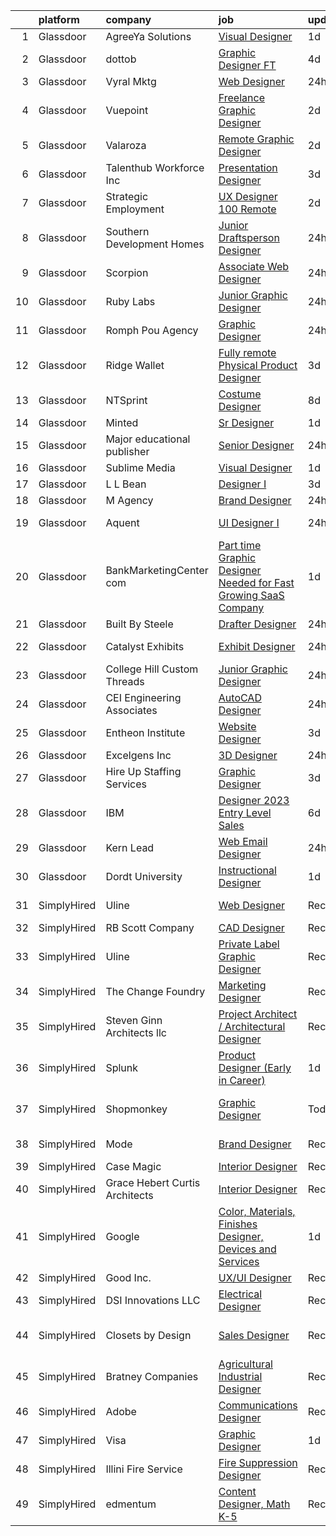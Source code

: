 

|    | platform    | company                        | job                                                                                                                                                                                                                                                                                                                                                                                                                                                                                                                                                                                                                                                                                                                                                                                                                                                                                                                                                                                                                                                                                                                                                                                                                                                                                                                                                                                                                                                                                                                                   | update_time   | location                   |
|---:|:------------|:-------------------------------|:--------------------------------------------------------------------------------------------------------------------------------------------------------------------------------------------------------------------------------------------------------------------------------------------------------------------------------------------------------------------------------------------------------------------------------------------------------------------------------------------------------------------------------------------------------------------------------------------------------------------------------------------------------------------------------------------------------------------------------------------------------------------------------------------------------------------------------------------------------------------------------------------------------------------------------------------------------------------------------------------------------------------------------------------------------------------------------------------------------------------------------------------------------------------------------------------------------------------------------------------------------------------------------------------------------------------------------------------------------------------------------------------------------------------------------------------------------------------------------------------------------------------------------------|:--------------|:---------------------------|
|  1 | Glassdoor   | AgreeYa Solutions              | [Visual Designer](https://www.glassdoor.com/partner/jobListing.htm?pos=101&ao=1110586&s=58&guid=00000183452669e591417f8d65cbf3b1&src=GD_JOB_AD&t=SR&vt=w&ea=1&cs=1_7dc9e39c&cb=1663312489433&jobListingId=1008139484093&cpc=8795CF9063CD573D&jrtk=3-0-1gd2icqg8jigk801-1gd2icqgtkbm4800-8e20d8be5bc5e824--6NYlbfkN0Dwb_YIohz4zuU9-hizYTxpAJ9-qZQvsILXUPhgrrTAx2aTkX-g9zvZBk5TzOEmmnWaA-KmWkntyonPptqx3vYNCahz1yxzCCkBXCCKAEL6J7zcm0Qx7QqpT44fz16tIWZBiAGj-JzJPJkx3k6xq-I5-WW__V5atWVp8dzOtPv39G903QqaLl_SjhBQePRijnWcwK_tK58hUjB8vGtTb1Xro0he9uW2CUCEiMzMirXDaZ6UTDL2m4IRasxF587mc0HpZiqdUzTA9SRf9H8WBozdZnNLHqX-FXFtt0j4huFhdbp1awCOaZ50JNS1YlAZJNzheR785lqL0ROP_ARqhHsaHgy8fxyJI6P4Hgeg0nrvVkoQVkip8zt39JuTVG3ccdC0tEzCqsxRUCWrzCvzZj9bSQluMxj3-0Q0hJKkDrHadPyWkH83O-5pnFxM-izhjxoyVtLUGnTKoJBva9gM426oev9vIhEE2Vbwses2s5Z-zxpLYO1PQ8l4)                                                                                                                                                                                                                                                                                                                                                                                                                                                                                                                                                                                                                                                                                            | 1d            | Remote                     |
|  2 | Glassdoor   | dottob                         | [Graphic Designer  FT ](https://www.glassdoor.com/partner/jobListing.htm?pos=125&ao=1136043&s=58&guid=00000183452669e591417f8d65cbf3b1&src=GD_JOB_AD&t=SR&vt=w&ea=1&cs=1_5f164ef6&cb=1663312489436&jobListingId=1008133039249&jrtk=3-0-1gd2icqg8jigk801-1gd2icqgtkbm4800-a0bb34994ccfaee4-)                                                                                                                                                                                                                                                                                                                                                                                                                                                                                                                                                                                                                                                                                                                                                                                                                                                                                                                                                                                                                                                                                                                                                                                                                                           | 4d            | Remote                     |
|  3 | Glassdoor   | Vyral Mktg                     | [Web Designer](https://www.glassdoor.com/partner/jobListing.htm?pos=109&ao=1136043&s=58&guid=00000183452669e591417f8d65cbf3b1&src=GD_JOB_AD&t=SR&vt=w&ea=1&cs=1_5842a243&cb=1663312489434&jobListingId=1008142294691&jrtk=3-0-1gd2icqg8jigk801-1gd2icqgtkbm4800-a531acc4bd6d8519-)                                                                                                                                                                                                                                                                                                                                                                                                                                                                                                                                                                                                                                                                                                                                                                                                                                                                                                                                                                                                                                                                                                                                                                                                                                                    | 24h           | Remote                     |
|  4 | Glassdoor   | Vuepoint                       | [Freelance Graphic Designer](https://www.glassdoor.com/partner/jobListing.htm?pos=130&ao=1136043&s=58&guid=00000183452669e591417f8d65cbf3b1&src=GD_JOB_AD&t=SR&vt=w&ea=1&cs=1_46e59ed6&cb=1663312489436&jobListingId=1008136844147&jrtk=3-0-1gd2icqg8jigk801-1gd2icqgtkbm4800-1eaf2573db7a36bf-)                                                                                                                                                                                                                                                                                                                                                                                                                                                                                                                                                                                                                                                                                                                                                                                                                                                                                                                                                                                                                                                                                                                                                                                                                                      | 2d            | Remote                     |
|  5 | Glassdoor   | Valaroza                       | [Remote Graphic Designer](https://www.glassdoor.com/partner/jobListing.htm?pos=103&ao=1110586&s=58&guid=00000183452669e591417f8d65cbf3b1&src=GD_JOB_AD&t=SR&vt=w&ea=1&cs=1_8d1ed533&cb=1663312489434&jobListingId=1008137095936&cpc=E773D000C9BC26FA&jrtk=3-0-1gd2icqg8jigk801-1gd2icqgtkbm4800-739c9d6a71a72283--6NYlbfkN0AtR68e5gWpPxoovZgA7Udo-dcymoK0NpHFMpIgh7LYz-pALWxTaWXT-7nX6wHhEykZksmTZ5JhukyEdmiwSHwtQSTcNlpGPnpfI2cuG4LXi6WsDZ_TSUR9qkC-NbKGV2ocO6SwTVsqb7RocpBRdKx9nQofAPWA0z0YUS-MicLQY3jgsOcE-GQkrx9SQBB4eBMF1pkJ_-DT2EiUXGRwpXcFWRqs1Fm7l8Cw-Qv3LA79teOKgcOFX1c5IqOzhAUWMbi0FsrUN8TFUaKoN93pSSA9pA5TRW-jS2TJf2M0vlV20EB3XrSeHRfY2Hb2CWxvD1LlZpc-D4d5fojs-ZJHWM_oUfP69PabtHEYdozcC_CJ5oaicZX-j82jfu4oNwm-LjiTK-k_UkfKHjTWiGDSk7ei3gT9DZ6zS_PXL2n3123Q6AB4YvGSwQo1apNP0uXjAsYkaVtDf5X2-iRTBqnEBxsKFNmPRmg1rmILsO44-Eec6gTIMTgyV25xATxRZMTQWKg%3D)                                                                                                                                                                                                                                                                                                                                                                                                                                                                                                                                                                                                                                                                      | 2d            | Remote                     |
|  6 | Glassdoor   | Talenthub Workforce  Inc       | [Presentation Designer](https://www.glassdoor.com/partner/jobListing.htm?pos=108&ao=1110586&s=58&guid=00000183452669e591417f8d65cbf3b1&src=GD_JOB_AD&t=SR&vt=w&ea=1&cs=1_a6da0c4a&cb=1663312489434&jobListingId=1008133870042&cpc=2CAED5C921A5F994&jrtk=3-0-1gd2icqg8jigk801-1gd2icqgtkbm4800-f06f0ab86d92e6ab--6NYlbfkN0DpwFV3tuw9vFlML3xauMsT_S9XsNg3VdZNHiuyFzGFEzXfSGkGfgeZuQmrRNOoRj252mLqHri0itIf68FvD0Cos3sX1nhUedQCzDRSGlFs--8KFgQWpEgsOErS4T3CBlTINY1Ygwrij_bPoCYBSzOLzslHUqA0JglBS4cMr5oydsK6sQmOuNIryRWumgJ1p2yLg9HcUogQ-niO3QgkBq6gtosylKhZxDudN6xw9yqRiekfAQ71W2NlgUODl7Myght_EkP6bGZjBB_0lK3ffUbZ7hjZmwRZREVYoH669E1gQrIXBC0OKFNt_WcSNtAGCiSQOfLu2piDP8kQ1XxPRccaNH-WrlHQZ2_uHvXsZ2vGz8Y8gkhBdSmtGSHxy0lf8IduptJ_AqMilCvxoIBgY2nGBCi0fM42bYIBPUmFhDmqNssPUBoJrM3OEZycz3VMxcdFy4bpP836te3JFUEMbLmKkADf_iAuK4l8NraqL2xp-0rUv20KmU5rhFOBHiDNo6TsiWiUf9drcLOEgzYinFiCMgGs5p1Rnvo%3D)                                                                                                                                                                                                                                                                                                                                                                                                                                                                                                                                                                                                                                        | 3d            | Remote                     |
|  7 | Glassdoor   | Strategic Employment           | [UX Designer   100  Remote](https://www.glassdoor.com/partner/jobListing.htm?pos=105&ao=1110586&s=58&guid=00000183452669e591417f8d65cbf3b1&src=GD_JOB_AD&t=SR&vt=w&ea=1&cs=1_8868e1c7&cb=1663312489434&jobListingId=1008137766632&cpc=82B3195DA92CAF92&jrtk=3-0-1gd2icqg8jigk801-1gd2icqgtkbm4800-d2518091f77dc495--6NYlbfkN0CLSf-jfoHigW1cBjtGRtm6_23EvXrANN9AHlQMkGJBi-HdtNOOcaQbCOUJzBwClh9UtAwD2k8FEfSwNqy_Upyq70Evp5tSKG0UP9ez9tZ_oUxr7we2plhRvRFHYgaqhJLAvqyFhIKWYZuM1uIY8rDtnTWSzLxSJgjgjHK6BNEhnuocKvqDADkSHusUbCcqlGQa79F0aWP7esIRguTObEoq0qZ0j5eWVKfcsk4zSxiF8JJolbpC-d1FXgoSi6KD-44s1cBsp0nmiUz0-2vp7HOlFplhMrXzcChz-1YT0cysEXpHfdUV7GvZSBGZsy7LDzkZXy9lG_wVLH-kpkL78THu6iYdjlh8hk3V3FIn6v60aDl6QcmMKCZ0p_spIDxFWT__tpC_zMUyoVAr9WXpHwtxpaCx8QMMrY-MJTCK-4fUmoyMpkQm4-MAuktKzmVmlNUEI3mgxSSxK9bysIV8ZoUTZsEGlH38R4OvgglUe_umxtTMrakNux49PFDg-7VdGxlz-qWU_tmrJcSazSdTGKmuA7bPhLkZKh1V2GpsuA-W-oPzEUlvjPblIRRU-0BUaDU%3D)                                                                                                                                                                                                                                                                                                                                                                                                                                                                                                                                                                                                    | 2d            | Remote                     |
|  8 | Glassdoor   | Southern Development Homes     | [Junior Draftsperson Designer](https://www.glassdoor.com/partner/jobListing.htm?pos=112&ao=1136043&s=58&guid=00000183452669e591417f8d65cbf3b1&src=GD_JOB_AD&t=SR&vt=w&ea=1&cs=1_6f719fb4&cb=1663312489435&jobListingId=1008142317710&jrtk=3-0-1gd2icqg8jigk801-1gd2icqgtkbm4800-a37d45faa1e4fba2-)                                                                                                                                                                                                                                                                                                                                                                                                                                                                                                                                                                                                                                                                                                                                                                                                                                                                                                                                                                                                                                                                                                                                                                                                                                    | 24h           | Charlottesville, VA        |
|  9 | Glassdoor   | Scorpion                       | [Associate Web Designer](https://www.glassdoor.com/partner/jobListing.htm?pos=128&ao=1136043&s=58&guid=00000183452669e591417f8d65cbf3b1&src=GD_JOB_AD&t=SR&vt=w&ea=1&cs=1_fea10df0&cb=1663312489436&jobListingId=1008143974506&jrtk=3-0-1gd2icqg8jigk801-1gd2icqgtkbm4800-7dbed781b108259e-)                                                                                                                                                                                                                                                                                                                                                                                                                                                                                                                                                                                                                                                                                                                                                                                                                                                                                                                                                                                                                                                                                                                                                                                                                                          | 24h           | Remote                     |
| 10 | Glassdoor   | Ruby Labs                      | [Junior Graphic Designer](https://www.glassdoor.com/partner/jobListing.htm?pos=124&ao=1136043&s=58&guid=00000183452669e591417f8d65cbf3b1&src=GD_JOB_AD&t=SR&vt=w&ea=1&cs=1_fb769b22&cb=1663312489436&jobListingId=1008142587933&jrtk=3-0-1gd2icqg8jigk801-1gd2icqgtkbm4800-880641bb0461eac5-)                                                                                                                                                                                                                                                                                                                                                                                                                                                                                                                                                                                                                                                                                                                                                                                                                                                                                                                                                                                                                                                                                                                                                                                                                                         | 24h           | Remote                     |
| 11 | Glassdoor   | Romph   Pou Agency             | [Graphic Designer](https://www.glassdoor.com/partner/jobListing.htm?pos=120&ao=1136043&s=58&guid=00000183452669e591417f8d65cbf3b1&src=GD_JOB_AD&t=SR&vt=w&ea=1&cs=1_1c35c534&cb=1663312489435&jobListingId=1008142636765&jrtk=3-0-1gd2icqg8jigk801-1gd2icqgtkbm4800-1fcf2530284858fa-)                                                                                                                                                                                                                                                                                                                                                                                                                                                                                                                                                                                                                                                                                                                                                                                                                                                                                                                                                                                                                                                                                                                                                                                                                                                | 24h           | Tyler, TX                  |
| 12 | Glassdoor   | Ridge Wallet                   | [Fully remote  Physical Product Designer](https://www.glassdoor.com/partner/jobListing.htm?pos=123&ao=1136043&s=58&guid=00000183452669e591417f8d65cbf3b1&src=GD_JOB_AD&t=SR&vt=w&ea=1&cs=1_ddcc223d&cb=1663312489436&jobListingId=1008135312996&jrtk=3-0-1gd2icqg8jigk801-1gd2icqgtkbm4800-1809149aad60026a-)                                                                                                                                                                                                                                                                                                                                                                                                                                                                                                                                                                                                                                                                                                                                                                                                                                                                                                                                                                                                                                                                                                                                                                                                                         | 3d            | Remote                     |
| 13 | Glassdoor   | NTSprint                       | [Costume Designer](https://www.glassdoor.com/partner/jobListing.htm?pos=121&ao=1136043&s=58&guid=00000183452669e591417f8d65cbf3b1&src=GD_JOB_AD&t=SR&vt=w&ea=1&cs=1_909b1692&cb=1663312489435&jobListingId=1008125068997&jrtk=3-0-1gd2icqg8jigk801-1gd2icqgtkbm4800-c91b35fba03e95ee-)                                                                                                                                                                                                                                                                                                                                                                                                                                                                                                                                                                                                                                                                                                                                                                                                                                                                                                                                                                                                                                                                                                                                                                                                                                                | 8d            | Remote                     |
| 14 | Glassdoor   | Minted                         | [Sr  Designer](https://www.glassdoor.com/partner/jobListing.htm?pos=126&ao=1136043&s=58&guid=00000183452669e591417f8d65cbf3b1&src=GD_JOB_AD&t=SR&vt=w&ea=1&cs=1_00546c87&cb=1663312489436&jobListingId=1008141246954&jrtk=3-0-1gd2icqg8jigk801-1gd2icqgtkbm4800-9e2a5c997f70ff55-)                                                                                                                                                                                                                                                                                                                                                                                                                                                                                                                                                                                                                                                                                                                                                                                                                                                                                                                                                                                                                                                                                                                                                                                                                                                    | 1d            | Remote                     |
| 15 | Glassdoor   | Major educational publisher    | [Senior Designer](https://www.glassdoor.com/partner/jobListing.htm?pos=119&ao=1136043&s=58&guid=00000183452669e591417f8d65cbf3b1&src=GD_JOB_AD&t=SR&vt=w&ea=1&cs=1_8afa3032&cb=1663312489435&jobListingId=1008142409362&jrtk=3-0-1gd2icqg8jigk801-1gd2icqgtkbm4800-97ac00997dd9ee10-)                                                                                                                                                                                                                                                                                                                                                                                                                                                                                                                                                                                                                                                                                                                                                                                                                                                                                                                                                                                                                                                                                                                                                                                                                                                 | 24h           | Remote                     |
| 16 | Glassdoor   | Sublime Media                  | [Visual Designer](https://www.glassdoor.com/partner/jobListing.htm?pos=122&ao=1136043&s=58&guid=00000183452669e591417f8d65cbf3b1&src=GD_JOB_AD&t=SR&vt=w&ea=1&cs=1_1a86b524&cb=1663312489435&jobListingId=1008141336581&jrtk=3-0-1gd2icqg8jigk801-1gd2icqgtkbm4800-7feb6f564a307946-)                                                                                                                                                                                                                                                                                                                                                                                                                                                                                                                                                                                                                                                                                                                                                                                                                                                                                                                                                                                                                                                                                                                                                                                                                                                 | 1d            | Remote                     |
| 17 | Glassdoor   | L  L  Bean                     | [Designer I](https://www.glassdoor.com/partner/jobListing.htm?pos=117&ao=1136043&s=58&guid=00000183452669e591417f8d65cbf3b1&src=GD_JOB_AD&t=SR&vt=w&cs=1_8f9303b0&cb=1663312489435&jobListingId=1008134988285&jrtk=3-0-1gd2icqg8jigk801-1gd2icqgtkbm4800-4a47a314e461483b-)                                                                                                                                                                                                                                                                                                                                                                                                                                                                                                                                                                                                                                                                                                                                                                                                                                                                                                                                                                                                                                                                                                                                                                                                                                                           | 3d            | Freeport, ME               |
| 18 | Glassdoor   | M Agency                       | [Brand Designer](https://www.glassdoor.com/partner/jobListing.htm?pos=115&ao=1136043&s=58&guid=00000183452669e591417f8d65cbf3b1&src=GD_JOB_AD&t=SR&vt=w&ea=1&cs=1_790f281a&cb=1663312489435&jobListingId=1008143081659&jrtk=3-0-1gd2icqg8jigk801-1gd2icqgtkbm4800-69561f0427e0dabc-)                                                                                                                                                                                                                                                                                                                                                                                                                                                                                                                                                                                                                                                                                                                                                                                                                                                                                                                                                                                                                                                                                                                                                                                                                                                  | 24h           | Remote                     |
| 19 | Glassdoor   | Aquent                         | [UI Designer I](https://www.glassdoor.com/partner/jobListing.htm?pos=107&ao=1110586&s=58&guid=00000183452669e591417f8d65cbf3b1&src=GD_JOB_AD&t=SR&vt=w&cs=1_13b6ef23&cb=1663312489434&jobListingId=1008143268331&cpc=6FC5BA77C9A4CD78&jrtk=3-0-1gd2icqg8jigk801-1gd2icqgtkbm4800-3a0a8a525a475fcf--6NYlbfkN0DMrcEu7yrtATojKJA7cEzGQ3FdRGWLh0CZQInL4ECGI9gD0Wolx9R2v-Aex0-GK06Y9xIPOkIamexUMPLqDrKYoVBAeQzYLxZmUi1ucdIjV0uQbAXcXGsYZ6eyBQHmrtLUoq9YbjumtNN4WWXujcoBSFppu-fg4_4g08jfecr8cmHOAzxDzhwhhwmR5gJS2SDCWYYgYDIE5eGhZeAYrs3qiDMP0keIEr5nJLcP98CmwkuWI3q1nfioAdkZP6y44xIMSP-WDb9SyM1CVDcB_ISP-S0ln8IBP2uysmvR7kHhocwN0MG7dh387PuoBS90h7XOCdB4wSdD4t-okxlimOrmGMCW4Ypb2Nu1dAElRvWov5hZm9xmuHLhrWdxLCxWvZN8-OKJBza7M-5ar2-Rgkv-Vmv7He8RxnL6jPzCAA0K-veeFTF4Gmh_XGUkPpSA4xldGtuowlNURMwYELbsiAzf)                                                                                                                                                                                                                                                                                                                                                                                                                                                                                                                                                                                                                                                                                                                                   | 24h           | Mountain View, CA          |
| 20 | Glassdoor   | BankMarketingCenter com        | [Part time Graphic Designer Needed for Fast Growing SaaS Company](https://www.glassdoor.com/partner/jobListing.htm?pos=104&ao=1110586&s=58&guid=00000183452669e591417f8d65cbf3b1&src=GD_JOB_AD&t=SR&vt=w&ea=1&cs=1_2e1c738a&cb=1663312489434&jobListingId=1008139702561&cpc=F4EED0218A761C36&jrtk=3-0-1gd2icqg8jigk801-1gd2icqgtkbm4800-e0d4ee0f2a4d73b0--6NYlbfkN0D2Zx4dl9VfEbCjbc0gm3UwmWjVKc7YpmxOn8W4axTDPGG6CcTXEMHTABuQcoUcV1aio510Jaj4yisFXQAYfPqMOoOnF_-YMNnkY7Xlx9G__bERlAegBkQvibHuG4OaBelpLQf4yEVMskg2-O73v3_WhH9PLWFH9WCvOai7rBIZJR9PHaeD4K2eLh933jsmb5GJTibGaCxLDOqhN-gfaIUgKlPvaxHxaDoT7_DSls1DFQ_AaSK8AwHnjMkf2Mu1KDzqhfHyXlD5RQ8MHCxqFVbqOuIXElDTb1XN1U4k7royIVwjmhxpckL4r1c4vbiXM1dmOqt3i7NqVzTcqTqakFa7ZYS4GQodwbOyx0RIV8U6ynzrNlnAmtOxzGWIjVr0ybGX4XXXyr2wYKr782ZlnM-t6dZ3Hu1Ttpt5mjoFEwVulIjWsdqXW9kP0ICyAiI65zSlA4fmWBNlDNNK2xMUQAAWN3tgs9ZZZlv0DWF-aI5iOX_OsRElpoYXfto_VubhO4E%3D)                                                                                                                                                                                                                                                                                                                                                                                                                                                                                                                                                                                                                              | 1d            | Remote                     |
| 21 | Glassdoor   | Built By Steele                | [Drafter Designer](https://www.glassdoor.com/partner/jobListing.htm?pos=111&ao=1136043&s=58&guid=00000183452669e591417f8d65cbf3b1&src=GD_JOB_AD&t=SR&vt=w&ea=1&cs=1_cc684443&cb=1663312489434&jobListingId=1008142318627&jrtk=3-0-1gd2icqg8jigk801-1gd2icqgtkbm4800-2a38f2e99b6191d7-)                                                                                                                                                                                                                                                                                                                                                                                                                                                                                                                                                                                                                                                                                                                                                                                                                                                                                                                                                                                                                                                                                                                                                                                                                                                | 24h           | Remote                     |
| 22 | Glassdoor   | Catalyst Exhibits              | [Exhibit Designer](https://www.glassdoor.com/partner/jobListing.htm?pos=129&ao=1136043&s=58&guid=00000183452669e591417f8d65cbf3b1&src=GD_JOB_AD&t=SR&vt=w&ea=1&cs=1_f53ca2e0&cb=1663312489436&jobListingId=1008143684071&jrtk=3-0-1gd2icqg8jigk801-1gd2icqgtkbm4800-87a25cfdba71c832-)                                                                                                                                                                                                                                                                                                                                                                                                                                                                                                                                                                                                                                                                                                                                                                                                                                                                                                                                                                                                                                                                                                                                                                                                                                                | 24h           | Pleasant Prairie, WI       |
| 23 | Glassdoor   | College Hill Custom Threads    | [Junior Graphic Designer](https://www.glassdoor.com/partner/jobListing.htm?pos=116&ao=1136043&s=58&guid=00000183452669e591417f8d65cbf3b1&src=GD_JOB_AD&t=SR&vt=w&ea=1&cs=1_43dd222b&cb=1663312489435&jobListingId=1008143674356&jrtk=3-0-1gd2icqg8jigk801-1gd2icqgtkbm4800-fef078be8bc6f905-)                                                                                                                                                                                                                                                                                                                                                                                                                                                                                                                                                                                                                                                                                                                                                                                                                                                                                                                                                                                                                                                                                                                                                                                                                                         | 24h           | Pullman, WA                |
| 24 | Glassdoor   | CEI Engineering Associates     | [AutoCAD Designer](https://www.glassdoor.com/partner/jobListing.htm?pos=118&ao=1136043&s=58&guid=00000183452669e591417f8d65cbf3b1&src=GD_JOB_AD&t=SR&vt=w&ea=1&cs=1_137b72b1&cb=1663312489435&jobListingId=1008141660438&jrtk=3-0-1gd2icqg8jigk801-1gd2icqgtkbm4800-d9067fe79f550aa5-)                                                                                                                                                                                                                                                                                                                                                                                                                                                                                                                                                                                                                                                                                                                                                                                                                                                                                                                                                                                                                                                                                                                                                                                                                                                | 24h           | Remote                     |
| 25 | Glassdoor   | Entheon Institute              | [Website Designer](https://www.glassdoor.com/partner/jobListing.htm?pos=114&ao=1136043&s=58&guid=00000183452669e591417f8d65cbf3b1&src=GD_JOB_AD&t=SR&vt=w&ea=1&cs=1_601f7f86&cb=1663312489435&jobListingId=1008134287772&jrtk=3-0-1gd2icqg8jigk801-1gd2icqgtkbm4800-09db80598038f95d-)                                                                                                                                                                                                                                                                                                                                                                                                                                                                                                                                                                                                                                                                                                                                                                                                                                                                                                                                                                                                                                                                                                                                                                                                                                                | 3d            | Remote                     |
| 26 | Glassdoor   | Excelgens  Inc                 | [3D Designer](https://www.glassdoor.com/partner/jobListing.htm?pos=110&ao=1136043&s=58&guid=00000183452669e591417f8d65cbf3b1&src=GD_JOB_AD&t=SR&vt=w&ea=1&cs=1_902f2d67&cb=1663312489434&jobListingId=1008142431333&jrtk=3-0-1gd2icqg8jigk801-1gd2icqgtkbm4800-658a0057267ba2d3-)                                                                                                                                                                                                                                                                                                                                                                                                                                                                                                                                                                                                                                                                                                                                                                                                                                                                                                                                                                                                                                                                                                                                                                                                                                                     | 24h           | Remote                     |
| 27 | Glassdoor   | Hire Up Staffing Services      | [Graphic Designer](https://www.glassdoor.com/partner/jobListing.htm?pos=106&ao=1110586&s=58&guid=00000183452669e591417f8d65cbf3b1&src=GD_JOB_AD&t=SR&vt=w&ea=1&cs=1_293c035e&cb=1663312489434&jobListingId=1008134646445&cpc=F4EED0218A761C36&jrtk=3-0-1gd2icqg8jigk801-1gd2icqgtkbm4800-b89e7d09df0cc6f1--6NYlbfkN0C3tTdQKDj3Y9l2SMONsCVmPdHG4PR34bu7MeWNjoHVcZSWSJ-YXY2abeR_1ulMp90kXXL1XFxJMkcY86seZlA5hSN2OA62POL6cShmLs3QX3i0Qy-rhY8z3ar7_iaRvMsuJO9_yGDEuaE3G_R7fB4OyzzZg5Ep1MaHT1cDRaQf96qbIDKEA2KJRyfm5nOL_mXUZtkb1Aa1oIpxj1n4pMvA_bqb0jFkFG0Me_A8WdXqCARUH3RiCkiPgrnbkwVCWsbXXQWe7S7vcWYtaU6JE56Pd5T52f829llQOJxnKzSLN0Hmia4s6-clXe21Zx2R21kNlJoM-6-Cj6ZjzNgvEC27rCrj2WR3PMh8xrgOtHlbDVdJOuAyqk-EnPvKbOOYVpeT262AxFOOeVdSYIB2Zjw_UbzdwLLW74SfjsCOyBrGmduAjGO0UB8hTcppqdtBiD2aMsckaNizuhYMC4ZZXXw9d0fQVLg802e6yEU51aVpynjTwCIkk1Ab2JCl3tB9gbsv90wi9DGbYHDlSauwkZs2ZsH48JoA-cZezBG0w9PUWjP_sZwLR67v7lW3iidoRTUA4I9CfJgaBceXa0f5jnAs_9ZMbPuWcGawjoSIixe2GsJXvXnGlwGoadL2VrbA5xnKxHAK88-yJsP1_Hd9257V)                                                                                                                                                                                                                                                                                                                                                                                                                                                                                                                           | 3d            | Tulare, CA                 |
| 28 | Glassdoor   | IBM                            | [Designer   2023 Entry Level Sales](https://www.glassdoor.com/partner/jobListing.htm?pos=102&ao=1110586&s=58&guid=00000183452669e591417f8d65cbf3b1&src=GD_JOB_AD&t=SR&vt=w&cs=1_35a60890&cb=1663312489433&jobListingId=1008128772292&cpc=BAEB662971763A76&jrtk=3-0-1gd2icqg8jigk801-1gd2icqgtkbm4800-ac67045961d7dda5--6NYlbfkN0ASsx9s5kYVCGTGnmC6Xh9NWSoe0erEY_uce-MxN6cSfhCFF8tPJks6RQ6ru_yf5NKDqaMcjlkCnejbZMc2kfmAeFytjFSPIe7XmznJcN8GPtPmY5Pv77bEvtALpt3p2I6vWV56CRZ5FkKIQsQI59-GlTpq54Y4bvmWQCWd13zv5NXc1uDLpREDcMIJWYm3WE5TobhYMVz2rG7SA3Mkfn_gWKiIQWI8JOf38AFjFNWCJygw7006IXw9ElESixDiMGlpVY0FBRz4AyZ01KSrHQJL9RiSjHB77-qQyW9eWNWGHj1yVlkNNbvftIwGXZWsbBmWUuTCr0lmVs0m4T5Kyo29zLYFYodF_Kke1BlMAV3EMr0Duh_4fn75yXP0f5DEU03h5_sHlU6YMDpc23e8FwxxF66UxtBS1i_N4CbHv5-vKjxbJLw3olZjTsbDHLlPtT01TyW2cStJnMIvg_uYem0zzeyf0p-QjROd7aPtI0FAbphyThu_J9z2a9fbWO-PE4Npb8rSY49YDNM5kTRe7ObhlKbE3WXXx59VMrgM-88PfafA2cispH2EmZJBxz4Hj7fZ4lSEqD3b8b2n8aoOClrFeEZwR0fCrf9_i73FTf1N8JYzvHDEjs-X-e0QtUsEUatXkO1TLfR8ME15jR_fhq0pVRKNSG3Yk2gwk55t8viUMgfstHnI7702vPSBNVqNXcyKbFgt_oALQnuLWfSoSQ_AW1zLGSuYW6LYJsHILREsi4a5Li4JyQWpyI2pz8CnUVwddDWiWEYhJLOx-S58B_7CkJPB33z59tnf1V7EK8sn8wfqBvhpWW3hmHHXhoTaINTs4e0FIMVkPowRJEM4WObkgz7Xg33Vw82Znb_egifkd2j2UAVgv6PlvZpg13MxStlpjEWFcWoB3aJI_2ppQxwge5yMgYhvdn2La3BDT2ffXZ1rcGN1ho2tji6KtJ-_4ISu5Fe8mcvjySzi9R6SP8Fg0WQu4-wsi89U9qrOEPux6qfzgD4mSgG2gyF75sjf7G9MPp8JeK9lYFY7CaiRAdkWmelb4rZgUxVslEmJmQVr0oFgQ9ETHPMKiPfkXsp0hRpr9Wp3ERRPgVnjbqtfq44hLnLVBerOnrq8QJ5Rn0_zNPCNInWMp5Y-bDpe_YD2M9w%3D) | 6d            | New York, NY               |
| 29 | Glassdoor   | Kern   Lead                    | [Web   Email Designer](https://www.glassdoor.com/partner/jobListing.htm?pos=113&ao=1136043&s=58&guid=00000183452669e591417f8d65cbf3b1&src=GD_JOB_AD&t=SR&vt=w&ea=1&cs=1_1320b8c6&cb=1663312489435&jobListingId=1008142291898&jrtk=3-0-1gd2icqg8jigk801-1gd2icqgtkbm4800-9940dcab8e5ed085-)                                                                                                                                                                                                                                                                                                                                                                                                                                                                                                                                                                                                                                                                                                                                                                                                                                                                                                                                                                                                                                                                                                                                                                                                                                            | 24h           | Remote                     |
| 30 | Glassdoor   | Dordt University               | [Instructional Designer](https://www.glassdoor.com/partner/jobListing.htm?pos=127&ao=1136043&s=58&guid=00000183452669e591417f8d65cbf3b1&src=GD_JOB_AD&t=SR&vt=w&ea=1&cs=1_98d02272&cb=1663312489436&jobListingId=1008139940309&jrtk=3-0-1gd2icqg8jigk801-1gd2icqgtkbm4800-2722bc8b89868796-)                                                                                                                                                                                                                                                                                                                                                                                                                                                                                                                                                                                                                                                                                                                                                                                                                                                                                                                                                                                                                                                                                                                                                                                                                                          | 1d            | Remote                     |
| 31 | SimplyHired | Uline                          | [Web Designer](https://www.simplyhired.com/job/kI5kUAq-InikRw-9L7E4f0451pjqb3sKTzg2rEtjPg4g-FlQB3FIdQ?q=3d+designer)                                                                                                                                                                                                                                                                                                                                                                                                                                                                                                                                                                                                                                                                                                                                                                                                                                                                                                                                                                                                                                                                                                                                                                                                                                                                                                                                                                                                                  | Recently      | Pleasant Prairie, WI       |
| 32 | SimplyHired | RB Scott Company               | [CAD Designer](https://www.simplyhired.com/job/j7aGtdDe6CsknkodfigdXQjruBepGPTDy6gmM72GQH9mvCvvQlJi-Q?q=3d+designer)                                                                                                                                                                                                                                                                                                                                                                                                                                                                                                                                                                                                                                                                                                                                                                                                                                                                                                                                                                                                                                                                                                                                                                                                                                                                                                                                                                                                                  | Recently      | Eau Claire, WI             |
| 33 | SimplyHired | Uline                          | [Private Label Graphic Designer](https://www.simplyhired.com/job/gaU7wG-0MokVf1_JRYGiyTzy8gVqJplpjUfErgk8B2FmWrZf0ZLp5Q?q=3d+designer)                                                                                                                                                                                                                                                                                                                                                                                                                                                                                                                                                                                                                                                                                                                                                                                                                                                                                                                                                                                                                                                                                                                                                                                                                                                                                                                                                                                                | Recently      | Pleasant Prairie, WI       |
| 34 | SimplyHired | The Change Foundry             | [Marketing Designer](https://www.simplyhired.com/job/oIz1QR9-kqiIXGkBer3-OmM9EcQ3tx6YWsSPq6SwxwCmknK26Lr8dQ?q=3d+designer)                                                                                                                                                                                                                                                                                                                                                                                                                                                                                                                                                                                                                                                                                                                                                                                                                                                                                                                                                                                                                                                                                                                                                                                                                                                                                                                                                                                                            | Recently      | Los Gatos, CA              |
| 35 | SimplyHired | Steven Ginn Architects llc     | [Project Architect / Architectural Designer](https://www.simplyhired.com/job/fj2D6XrS33G88NrQ9eNPGubLNUiU9aJ3z36NVAYSmun2n2XVZfkV-g?q=3d+designer)                                                                                                                                                                                                                                                                                                                                                                                                                                                                                                                                                                                                                                                                                                                                                                                                                                                                                                                                                                                                                                                                                                                                                                                                                                                                                                                                                                                    | Recently      | Omaha, NE                  |
| 36 | SimplyHired | Splunk                         | [Product Designer (Early in Career)](https://www.simplyhired.com/job/ePEUCToZKJlMUBD0XzeQsLxjE4dUAnFL0t-XzhMuG_Qt13ahW6JtFg?q=3d+designer)                                                                                                                                                                                                                                                                                                                                                                                                                                                                                                                                                                                                                                                                                                                                                                                                                                                                                                                                                                                                                                                                                                                                                                                                                                                                                                                                                                                            | 1d            | San Jose, CA +1 location   |
| 37 | SimplyHired | Shopmonkey                     | [Graphic Designer](https://www.simplyhired.com/job/oWDnhXG8Jj_YARh2VYWYvuXT6VrT-utHlWI3SRi2ZkfVxzI8MLkTyA?q=3d+designer)                                                                                                                                                                                                                                                                                                                                                                                                                                                                                                                                                                                                                                                                                                                                                                                                                                                                                                                                                                                                                                                                                                                                                                                                                                                                                                                                                                                                              | Today         | San Jose, CA +2 locations  |
| 38 | SimplyHired | Mode                           | [Brand Designer](https://www.simplyhired.com/job/6mJ9xHXKJxh1Jdi9LQpA7apayAK-ObZQY-AV4NZoMooGrI6Wuyp32g?q=3d+designer)                                                                                                                                                                                                                                                                                                                                                                                                                                                                                                                                                                                                                                                                                                                                                                                                                                                                                                                                                                                                                                                                                                                                                                                                                                                                                                                                                                                                                | Recently      | San Francisco, CA          |
| 39 | SimplyHired | Case Magic                     | [Interior Designer](https://www.simplyhired.com/job/WAgF14JmswB6TGD-JUfpPD-963ncL4DfuCrtth1pVIXsR89yXGJEBA?q=3d+designer)                                                                                                                                                                                                                                                                                                                                                                                                                                                                                                                                                                                                                                                                                                                                                                                                                                                                                                                                                                                                                                                                                                                                                                                                                                                                                                                                                                                                             | Recently      | Remote                     |
| 40 | SimplyHired | Grace Hebert Curtis Architects | [Interior Designer](https://www.simplyhired.com/job/P4uYYbTk44YufM37BPFLKpQnRPhgT-TJJnBVKOfPULdXvverRsfOJA?q=3d+designer)                                                                                                                                                                                                                                                                                                                                                                                                                                                                                                                                                                                                                                                                                                                                                                                                                                                                                                                                                                                                                                                                                                                                                                                                                                                                                                                                                                                                             | Recently      | New Orleans, LA            |
| 41 | SimplyHired | Google                         | [Color, Materials, Finishes Designer, Devices and Services](https://www.simplyhired.com/job/iLX1LoqbvTfJXRwhsHARzcIJEXAY0HQN1orbpHNJemVDhC8rcUuKfA?q=3d+designer)                                                                                                                                                                                                                                                                                                                                                                                                                                                                                                                                                                                                                                                                                                                                                                                                                                                                                                                                                                                                                                                                                                                                                                                                                                                                                                                                                                     | 1d            | Mountain View, CA          |
| 42 | SimplyHired | Good Inc.                      | [UX/UI Designer](https://www.simplyhired.com/job/HvE6aCFPM-zFV3idodQwFUBkCWe1HEIKTwH6kF4p00XmzWxjSwQ6sw?q=3d+designer)                                                                                                                                                                                                                                                                                                                                                                                                                                                                                                                                                                                                                                                                                                                                                                                                                                                                                                                                                                                                                                                                                                                                                                                                                                                                                                                                                                                                                | Recently      | Remote                     |
| 43 | SimplyHired | DSI Innovations LLC            | [Electrical Designer](https://www.simplyhired.com/job/_M8uqvoqW6Kp9fxX-jCM4olqshC4fL23zfTN6IfjJTdmFV7KVDTQRg?q=3d+designer)                                                                                                                                                                                                                                                                                                                                                                                                                                                                                                                                                                                                                                                                                                                                                                                                                                                                                                                                                                                                                                                                                                                                                                                                                                                                                                                                                                                                           | Recently      | Thomasville, NC            |
| 44 | SimplyHired | Closets by Design              | [Sales Designer](https://www.simplyhired.com/job/eDGTYrTAEpjeN0To4coq5amZ8nO34P48SP0Lw_6Hnyfde55MF7y_Wg?q=3d+designer)                                                                                                                                                                                                                                                                                                                                                                                                                                                                                                                                                                                                                                                                                                                                                                                                                                                                                                                                                                                                                                                                                                                                                                                                                                                                                                                                                                                                                | Recently      | San Jose, CA +14 locations |
| 45 | SimplyHired | Bratney Companies              | [Agricultural Industrial Designer](https://www.simplyhired.com/job/Mumz6KfYzwl0Qf-6YYgrNMk_LNtPebzQLCSf-QYmA_szeaNtgnq67Q?q=3d+designer)                                                                                                                                                                                                                                                                                                                                                                                                                                                                                                                                                                                                                                                                                                                                                                                                                                                                                                                                                                                                                                                                                                                                                                                                                                                                                                                                                                                              | Recently      | Des Moines, IA             |
| 46 | SimplyHired | Adobe                          | [Communications Designer](https://www.simplyhired.com/job/kB_6rvABTv_gr-LErhvsZXBD41OJKVeiEZbOyFUU-NnQXI0nxkSbbg?q=3d+designer)                                                                                                                                                                                                                                                                                                                                                                                                                                                                                                                                                                                                                                                                                                                                                                                                                                                                                                                                                                                                                                                                                                                                                                                                                                                                                                                                                                                                       | Recently      | San Jose, CA               |
| 47 | SimplyHired | Visa                           | [Graphic Designer](https://www.simplyhired.com/job/DyAW-j8joj7eThFLw2hj38SxIcpXnNE8w3_m_6qGu7DKCHrgiwXFLw?q=3d+designer)                                                                                                                                                                                                                                                                                                                                                                                                                                                                                                                                                                                                                                                                                                                                                                                                                                                                                                                                                                                                                                                                                                                                                                                                                                                                                                                                                                                                              | 1d            | Foster City, CA            |
| 48 | SimplyHired | Illini Fire Service            | [Fire Suppression Designer](https://www.simplyhired.com/job/mFN19rKSeUt7XDbMBjpLhTo1ffIGbT-c5BGzxVNod-s4P5Kcgkp4Ww?q=3d+designer)                                                                                                                                                                                                                                                                                                                                                                                                                                                                                                                                                                                                                                                                                                                                                                                                                                                                                                                                                                                                                                                                                                                                                                                                                                                                                                                                                                                                     | Recently      | Urbana, IL                 |
| 49 | SimplyHired | edmentum                       | [Content Designer, Math K-5](https://www.simplyhired.com/job/s8ycp-QKxZdZI--1AnxmiibrfgE6M8V1d-GOjfHptusief-A1aPOhw?q=3d+designer)                                                                                                                                                                                                                                                                                                                                                                                                                                                                                                                                                                                                                                                                                                                                                                                                                                                                                                                                                                                                                                                                                                                                                                                                                                                                                                                                                                                                    | Recently      | Minneapolis, MN            |